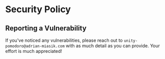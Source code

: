 # Security Policy

## Reporting a Vulnerability

If you've noticed any vulnerabilities, please reach out to `unity-pomodoro@adrian-miasik.com` with as much detail as you can provide. Your effort is much appreciated!
